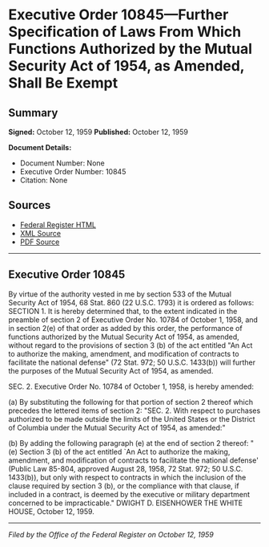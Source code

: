 # Executive Order 10845—Further Specification of Laws From Which Functions Authorized by the Mutual Security Act of 1954, as Amended, Shall Be Exempt

## Summary

**Signed:** October 12, 1959
**Published:** October 12, 1959

**Document Details:**
- Document Number: None
- Executive Order Number: 10845
- Citation: None

## Sources
- [Federal Register HTML](https://www.presidency.ucsb.edu/documents/executive-order-10845-further-specification-laws-from-which-functions-authorized-the)
- [XML Source](None)
- [PDF Source](None)

---

## Executive Order 10845

By virtue of the authority vested in me by section 533 of the Mutual Security Act of 1954, 68 Stat. 860 (22 U.S.C. 1793) it is ordered as follows:
SECTION 1. It is hereby determined that, to the extent indicated in the preamble of section 2 of Executive Order No. 10784 of October 1, 1958, and in section 2(e) of that order as added by this order, the performance of functions authorized by the Mutual Security Act of 1954, as amended, without regard to the provisions of section 3 (b) of the act entitled "An Act to authorize the making, amendment, and modification of contracts to facilitate the national defense" (72 Stat. 972; 50 U.S.C. 1433(b)) will further the purposes of the Mutual Security Act of 1954, as amended.

SEC. 2. Executive Order No. 10784 of October 1, 1958, is hereby amended:

(a) By substituting the following for that portion of section 2 thereof which precedes the lettered items of section 2:
"SEC. 2. With respect to purchases authorized to be made outside the limits of the United States or the District of Columbia under the Mutual Security Act of 1954, as amended:"

(b) By adding the following paragraph (e) at the end of section 2 thereof:
"(e) Section 3 (b) of the act entitled `An Act to authorize the making, amendment, and modification of contracts to facilitate the national defense' (Public Law 85-804, approved August 28, 1958, 72 Stat. 972; 50 U.S.C. 1433(b)), but only with respect to contracts in which the inclusion of the clause required by section 3 (b), or the compliance with that clause, if included in a contract, is deemed by the executive or military department concerned to be impracticable."
DWIGHT D. EISENHOWER
THE WHITE HOUSE,
October 12, 1959.

---

*Filed by the Office of the Federal Register on October 12, 1959*
